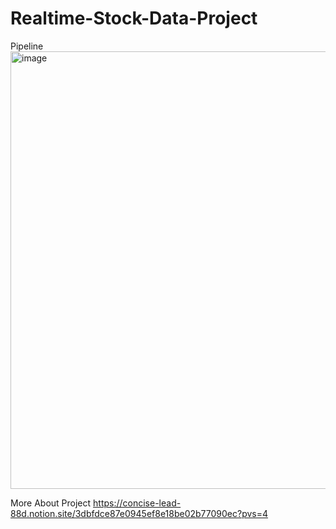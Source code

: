 # Realtime-Stock-Data-Project

Pipeline
<img width="700" alt="image" src="https://github.com/JY-1019/Realtime-Stock-Data-Project/assets/76830616/149d8e30-49d1-40e1-9481-c7e7bf01dae6">


More About Project
https://concise-lead-88d.notion.site/3dbfdce87e0945ef8e18be02b77090ec?pvs=4
